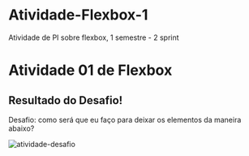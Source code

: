 # Atividade-Flexbox-1
Atividade de PI sobre flexbox, 1 semestre - 2 sprint


# Atividade 01 de Flexbox

## Resultado do Desafio!

Desafio: como será que eu faço para deixar os elementos da maneira abaixo?

![atividade-desafio](https://github.com/user-attachments/assets/15721745-1954-493b-8b34-894ab6e9764c)

